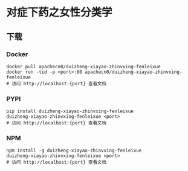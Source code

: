# 对症下药之女性分类学

## 下载

### Docker

```
docker pull apachecn0/duizheng-xiayao-zhinvxing-fenleixue
docker run -tid -p <port>:80 apachecn0/duizheng-xiayao-zhinvxing-fenleixue
# 访问 http://localhost:{port} 查看文档
```

### PYPI

```
pip install duizheng-xiayao-zhinvxing-fenleixue
duizheng-xiayao-zhinvxing-fenleixue <port>
# 访问 http://localhost:{port} 查看文档
```

### NPM

```
npm install -g duizheng-xiayao-zhinvxing-fenleixue
duizheng-xiayao-zhinvxing-fenleixue <port>
# 访问 http://localhost:{port} 查看文档
```